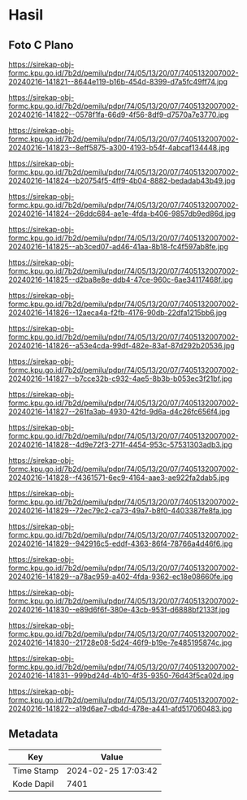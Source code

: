 # Hasil

## Foto C Plano

https://sirekap-obj-formc.kpu.go.id/7b2d/pemilu/pdpr/74/05/13/20/07/7405132007002-20240216-141821--8644e119-b16b-454d-8399-d7a5fc49ff74.jpg

https://sirekap-obj-formc.kpu.go.id/7b2d/pemilu/pdpr/74/05/13/20/07/7405132007002-20240216-141822--0578f1fa-66d9-4f56-8df9-d7570a7e3770.jpg

https://sirekap-obj-formc.kpu.go.id/7b2d/pemilu/pdpr/74/05/13/20/07/7405132007002-20240216-141823--8eff5875-a300-4193-b54f-4abcaf134448.jpg

https://sirekap-obj-formc.kpu.go.id/7b2d/pemilu/pdpr/74/05/13/20/07/7405132007002-20240216-141824--b20754f5-4ff9-4b04-8882-bedadab43b49.jpg

https://sirekap-obj-formc.kpu.go.id/7b2d/pemilu/pdpr/74/05/13/20/07/7405132007002-20240216-141824--26ddc684-ae1e-4fda-b406-9857db9ed86d.jpg

https://sirekap-obj-formc.kpu.go.id/7b2d/pemilu/pdpr/74/05/13/20/07/7405132007002-20240216-141825--ab3ced07-ad46-41aa-8b18-fc4f597ab8fe.jpg

https://sirekap-obj-formc.kpu.go.id/7b2d/pemilu/pdpr/74/05/13/20/07/7405132007002-20240216-141825--d2ba8e8e-ddb4-47ce-960c-6ae34117468f.jpg

https://sirekap-obj-formc.kpu.go.id/7b2d/pemilu/pdpr/74/05/13/20/07/7405132007002-20240216-141826--12aeca4a-f2fb-4176-90db-22dfa1215bb6.jpg

https://sirekap-obj-formc.kpu.go.id/7b2d/pemilu/pdpr/74/05/13/20/07/7405132007002-20240216-141826--a53e4cda-99df-482e-83af-87d292b20536.jpg

https://sirekap-obj-formc.kpu.go.id/7b2d/pemilu/pdpr/74/05/13/20/07/7405132007002-20240216-141827--b7cce32b-c932-4ae5-8b3b-b053ec3f21bf.jpg

https://sirekap-obj-formc.kpu.go.id/7b2d/pemilu/pdpr/74/05/13/20/07/7405132007002-20240216-141827--261fa3ab-4930-42fd-9d6a-d4c26fc656f4.jpg

https://sirekap-obj-formc.kpu.go.id/7b2d/pemilu/pdpr/74/05/13/20/07/7405132007002-20240216-141828--4d9e72f3-271f-4454-953c-57531303adb3.jpg

https://sirekap-obj-formc.kpu.go.id/7b2d/pemilu/pdpr/74/05/13/20/07/7405132007002-20240216-141828--f4361571-6ec9-4164-aae3-ae922fa2dab5.jpg

https://sirekap-obj-formc.kpu.go.id/7b2d/pemilu/pdpr/74/05/13/20/07/7405132007002-20240216-141829--72ec79c2-ca73-49a7-b8f0-4403387fe8fa.jpg

https://sirekap-obj-formc.kpu.go.id/7b2d/pemilu/pdpr/74/05/13/20/07/7405132007002-20240216-141829--942916c5-eddf-4363-86f4-78766a4d46f6.jpg

https://sirekap-obj-formc.kpu.go.id/7b2d/pemilu/pdpr/74/05/13/20/07/7405132007002-20240216-141829--a78ac959-a402-4fda-9362-ec18e08660fe.jpg

https://sirekap-obj-formc.kpu.go.id/7b2d/pemilu/pdpr/74/05/13/20/07/7405132007002-20240216-141830--e89d6f6f-380e-43cb-953f-d6888bf2133f.jpg

https://sirekap-obj-formc.kpu.go.id/7b2d/pemilu/pdpr/74/05/13/20/07/7405132007002-20240216-141830--21728e08-5d24-46f9-b19e-7e485195874c.jpg

https://sirekap-obj-formc.kpu.go.id/7b2d/pemilu/pdpr/74/05/13/20/07/7405132007002-20240216-141831--999bd24d-4b10-4f35-9350-76d43f5ca02d.jpg

https://sirekap-obj-formc.kpu.go.id/7b2d/pemilu/pdpr/74/05/13/20/07/7405132007002-20240216-141822--a19d6ae7-db4d-478e-a441-afd517060483.jpg


## Metadata

| Key        | Value               |
| ---------- | ------------------- |
| Time Stamp | 2024-02-25 17:03:42 |
| Kode Dapil | 7401                |



